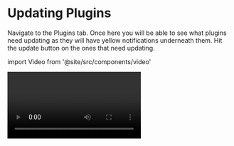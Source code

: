 # Updating Plugins

Navigate to the Plugins tab. Once here you will be able to see what plugins need updating as they will have yellow notifications underneath them. Hit the update button on the ones that need updating.

import Video from '@site/src/components/video'

<Video youtubeId='agTYLgP3uxM' />




